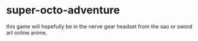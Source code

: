 # super-octo-adventure
this game will hopefully be in the nerve gear headset from the sao or sword art online anime.
